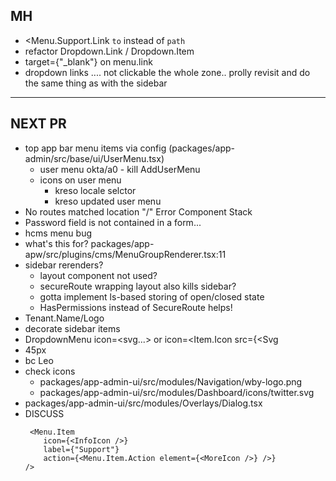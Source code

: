 ## MH
- <Menu.Support.Link `to` instead of `path`
- refactor Dropdown.Link / Dropdown.Item
- target={"\_blank"} on menu.link
- dropdown links .... not clickable the whole zone.. prolly revisit and do the same thing as with the sidebar
---------------

## NEXT PR
- top app bar menu items via config (packages/app-admin/src/base/ui/UserMenu.tsx)
  - user menu okta/a0 - kill AddUserMenu
  - icons on user menu
    - kreso locale selctor
    - kreso updated user menu
- No routes matched location "/" Error Component Stack
- Password field is not contained in a form...
- hcms menu bug
- what's this for? packages/app-apw/src/plugins/cms/MenuGroupRenderer.tsx:11
- sidebar rerenders?
  - layout component not used?
  - secureRoute wrapping layout also kills sidebar?
  - gotta implement ls-based storing of open/closed state
  - HasPermissions instead of SecureRoute helps!
- Tenant.Name/Logo
- decorate sidebar items
- DropdownMenu icon=<svg...> or icon=<Item.Icon src={<Svg
- 45px
- bc Leo
- check icons
  - packages/app-admin-ui/src/modules/Navigation/wby-logo.png
  - packages/app-admin-ui/src/modules/Dashboard/icons/twitter.svg
- packages/app-admin-ui/src/modules/Overlays/Dialog.tsx
- DISCUSS
  ```
   <Menu.Item
      icon={<InfoIcon />}
      label={"Support"}
      action={<Menu.Item.Action element={<MoreIcon />} />}
  />
  ```